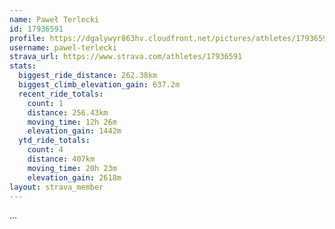 ```yaml
---
name: Paweł Terlecki
id: 17936591
profile: https://dgalywyr863hv.cloudfront.net/pictures/athletes/17936591/5577025/4/large.jpg
username: pawel-terlecki
strava_url: https://www.strava.com/athletes/17936591
stats:
  biggest_ride_distance: 262.38km
  biggest_climb_elevation_gain: 637.2m
  recent_ride_totals:
    count: 1
    distance: 256.43km
    moving_time: 12h 26m
    elevation_gain: 1442m
  ytd_ride_totals:
    count: 4
    distance: 407km
    moving_time: 20h 23m
    elevation_gain: 2618m
layout: strava_member
--- 
```

...
